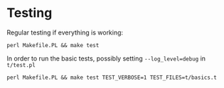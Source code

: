 # Testing

Regular testing if everything is working:

```
perl Makefile.PL && make test
```

In order to run the basic tests, possibly setting `--log_level=debug`
in `t/test.pl`

```
perl Makefile.PL && make test TEST_VERBOSE=1 TEST_FILES=t/basics.t 
```
